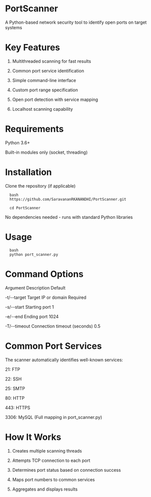 # PortScanner
A Python-based network security tool to identify open ports on target systems

# Key Features
1. Multithreaded scanning for fast results

2. Common port service identification

3. Simple command-line interface

4. Custom port range specification

5. Open port detection with service mapping

6. Localhost scanning capability

# Requirements
Python 3.6+

Built-in modules only (socket, threading)

# Installation
Clone the repository (if applicable)

      bash
      https://github.com/SaravananRKANANDHI/PortScanner.git
      
      cd PortScanner

No dependencies needed - runs with standard Python libraries
# Usage
      bash
      python port_scanner.py
# Command Options
Argument	Description	Default

-t/--target	Target IP or domain	Required

-s/--start	Starting port	1

-e/--end	Ending port	1024

-T/--timeout	Connection timeout (seconds)	0.5

# Common Port Services
The scanner automatically identifies well-known services:

21: FTP

22: SSH

25: SMTP

80: HTTP

443: HTTPS

3306: MySQL
(Full mapping in port_scanner.py)

# How It Works
1. Creates multiple scanning threads

2. Attempts TCP connection to each port

3. Determines port status based on connection success

4. Maps port numbers to common services

5. Aggregates and displays results
